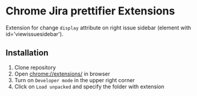 # Chrome Jira prettifier Extensions

Extension for change `display` attribute on right issue sidebar
(element with id='viewissuesidebar').


## Installation

1. Clone repository
1. Open [chrome://extensions/](chrome://extensions/) in browser
1. Turn on `Developer mode` in the upper right corner
1. Click on `Load unpacked` and specify the folder with extension
